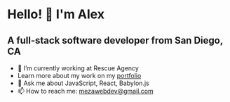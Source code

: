 # Hello! 👋 I'm Alex
## A full-stack software developer from San Diego, CA
- 🔭 I’m currently working at Rescue Agency
- Learn more about my work on my [portfolio](http://alexmeza.me)
- 💬 Ask me about JavaScript, React, Babylon.js
- 📫 How to reach me: [mezawebdev@gmail.com](mezawebdev@gmail.com)

